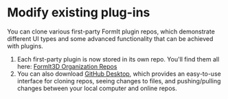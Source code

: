 # Modify existing plug-ins



You can clone various first-party FormIt plugin repos, which demonstrate different UI types and some advanced functionality that can be achieved with plugins.

1. Each first-party plugin is now stored in its own repo. You'll find them all here: [FormIt3D Organization Repos](https://github.com/FormIt3D)
2. You can also download [GitHub Desktop](https://desktop.github.com), which provides an easy-to-use interface for cloning repos, seeing changes to files, and pushing/pulling changes between your local computer and online repos.
